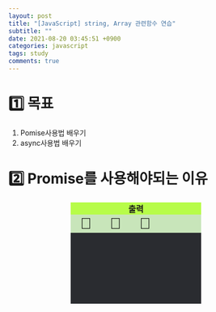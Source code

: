 ```yaml
---
layout: post
title: "[JavaScript] string, Array 관련함수 연습"
subtitle: ""
date: 2021-08-20 03:45:51 +0900
categories: javascript
tags: study
comments: true
---
```


<h1>1️⃣ 목표</h1>
<kline></kline>

1. Pomise사용법 배우기
2. async사용법 배우기

<h1>2️⃣ Promise를 사용해야되는 이유</h1>

<div class="A-20_out">
	<h3 id="A-20_title">출력</h3>
	<div id="A-20_btn">
		<button id="corn"> 🌽 </button>
		<button id="potato"> 🥔 </button>
		<button id="apple"> 🍎 </button>
	</div>
	<div id="out">
		<span id="base" class="hidden">getting food...<br></span>
		<!--corn-->
		<span id="c1" class="hidden">cooking...<br></span>
		<span id="c2" class="hidden">success!<br>🌽 => 🍿</span>
		<!--potato-->
		<span id="p1" class="hidden">cooking...<br></span>
		<span id="p2" class="hidden">fail...<br>🥔 => ❌</span>
		<!--apple-->
		<span id="a1" class="hidden">Error: no food available<br></span>
	</div>
</div>

<script>
	const Form = document.querySelector(".A-20_out");
	const outForm = document.querySelector(".A-20_out #out");
	const cornButton = Form.querySelector("#corn");
	const potatoButton = Form.querySelector("#potato");
	const appleButton = Form.querySelector("#apple");
	const base = document.querySelector(".A-20_out #out #base");
	const corn1 = document.querySelector(".A-20_out #out #c1");
	const corn2 = document.querySelector(".A-20_out #out #c2");
	const potato1 = document.querySelector(".A-20_out #out #p1");
	const potato2 = document.querySelector(".A-20_out #out #p2");
	const apple1 = document.querySelector(".A-20_out #out #a1");
	let timer1;
	let timer2;


	function addHidden() {
		clearTimeout(timer1);
		clearTimeout(timer2);
		corn1.classList.add("hidden");
		corn2.classList.add("hidden");
		potato1.classList.add("hidden");
		potato2.classList.add("hidden");
		apple1.classList.add("hidden");
	}

	function inputCorn() {
		addHidden();
		base.classList.remove("hidden");
		timer1 = setTimeout(() => {
			corn1.classList.remove("hidden");
		}, 2000);
		timer2 = setTimeout(() => {
			corn2.classList.remove("hidden");
		}, 4000);
	}

	function inputPotato() {
		addHidden();
		base.classList.remove("hidden");
		timer1 = setTimeout(() => {
			potato1.classList.remove("hidden");
		}, 2000);
		timer2 = setTimeout(() => {
			potato2.classList.remove("hidden");
		}, 4000);
	}

	function inputApple() {
		addHidden();
		base.classList.remove("hidden");
		timer1 = setTimeout(() => {
			apple1.classList.remove("hidden");
		}, 2000);
	}

	cornButton.addEventListener("click", inputCorn);
	potatoButton.addEventListener("click", inputPotato);
	appleButton.addEventListener("click", inputApple);
</script>

<style>
	.A-20_out {
	  display: flex;
	  align-items: center;
	  flex-direction: column;
	}
	.A-20_out #out {
	  padding-left: 6px;
	  color: white;
	  width: 50%;
	  height: 140px;
	  background-color: rgb(42, 44, 48);
	}

	#A-20_title {
	  padding-left: 3px;
	  padding-right: 3px;
	  width: 50%;
	  margin: 0px;
	  text-align: center;
	  background-color: rgb(183, 252, 73);
	}

	#A-20_btn {
	  padding-left: 3px;
	  padding-right: 3px;
	  background-color: rgb(200, 229, 186);
	  width: 50%;
	}

	.A-20_out button {
	  font-size: 30px;
	  margin-left: 10px;
	  margin-right: 10px;
	  background-color: transparent;
	  border: none;
	  outline: none;
	  cursor: pointer;
	  transition: transform 300ms ease;
	}

	.A-20_out button:hover {
	  transform: scale(1.2);
	}

	.hidden {
	  display: none;
	}
</style>
